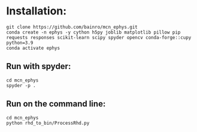 # Installation:
```
git clone https://github.com/bainro/mcn_ephys.git 
conda create -n ephys -y cython h5py joblib matplotlib pillow pip requests responses scikit-learn scipy spyder opencv conda-forge::cupy python=3.9
conda activate ephys
```

## Run with spyder:
```
cd mcn_ephys
spyder -p .
```

## Run on the command line:
```
cd mcn_ephys
python rhd_to_bin/ProcessRhd.py
```
